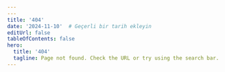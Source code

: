 ```yaml
---
---
title: '404'
date: '2024-11-10'  # Geçerli bir tarih ekleyin
editUrl: false
tableOfContents: false
hero:
  title: '404'
  tagline: Page not found. Check the URL or try using the search bar.
---
```

